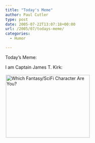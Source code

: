 ```yaml
---
title: "Today's Meme"
author: Paul Cutler
type: post
date: 2005-07-22T13:07:18+00:00
url: /2005/07/todays-meme/
categories:
  - Humor

---
```

Today&#8217;s Meme:

I am Captain James T. Kirk:

[<img src="https://i2.wp.com/www.tk421.net/character/kirk.jpg?resize=265%2C197" width="265" height="197" style="border-color:#f8f8ff;" border="2" alt="Which Fantasy/SciFi Character Are You?" data-recalc-dims="1" />][1]

 [1]: http://www.tk421.net/character/